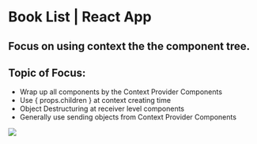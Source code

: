 # Book List | React App 

## Focus on using context the the component tree.

## Topic of Focus:
- Wrap up all components by the Context Provider Components
- Use { props.children } at context creating time
- Object Destructuring at receiver level components 
- Generally use sending objects from Context Provider Components

<img src="./src/components/img/demo.png">